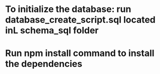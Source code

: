 # To initialize the database: run database_create_script.sql located inL schema_sql folder
# Run npm install command to install the dependencies

